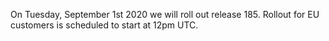 On Tuesday, September 1st 2020 we will roll out release 185. Rollout for EU customers is scheduled to start at 12pm UTC.
